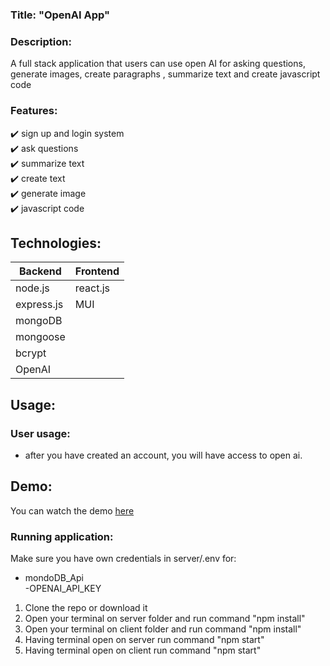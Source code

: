### Title: "OpenAI App" 



### Description:
A full stack application that users can use open AI for asking questions, generate images, create paragraphs , summarize text and  create javascript code

### Features:
:heavy_check_mark: sign up and login system </br>
:heavy_check_mark: ask questions </br>
:heavy_check_mark: summarize text</br>
:heavy_check_mark: create text</br>
:heavy_check_mark: generate image</br>
:heavy_check_mark: javascript code</br>


## Technologies: 
|Backend | Frontend |
| --- | --- |
| node.js | react.js |
| express.js |MUI|
| mongoDB || 
|mongoose| |
|bcrypt||
|OpenAI||





## Usage: 



### User usage:
- after you have created an account, you will have access to open ai.

## Demo:
You can watch the demo <a href="https://www.loom.com/share/074498d15c304dafab77e7264a67beeb" target="_blank">here</a>

### Running application:
Make sure you have own credentials in server/.env for:

- mondoDB_Api <br>
-OPENAI_API_KEY

1. Clone the repo or download it
2. Open your terminal on server folder and run command "npm install"
3. Open your terminal on client folder and run command "npm install"
4. Having terminal open on server run command "npm start"
5. Having terminal open on client run command "npm start"

